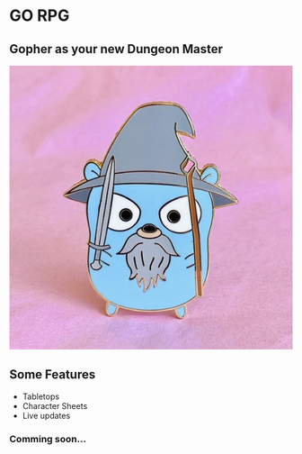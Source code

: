 # GO RPG

## Gopher as your new Dungeon Master

![](./assets/dmgo.jpg)


## Some Features
* Tabletops
* Character Sheets
* Live updates

### Comming soon...

